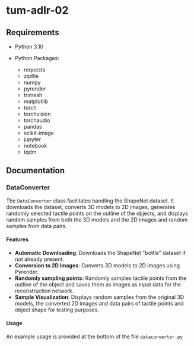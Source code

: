 # tum-adlr-02

## Requirements

- Python 3.10

- Python Packages:
  - requests
  - zipfile
  - numpy
  - pyrender
  - trimesh
  - matplotlib
  - torch
  - torchvision
  - torchaudio
  - pandas
  - scikit-image
  - jupyter
  - notebook
  - tqdm

## Documentation

### DataConverter

The `DataConverter` class facilitates handling the ShapeNet dataset. 
It downloads the dataset, converts 3D models to 2D images, generates randomly selected tactile points on the outline of the objects, and displays random samples from both the 3D models and the 2D images and random samples from data pairs.

#### Features

- **Automatic Downloading**: Downloads the ShapeNet "bottle" dataset if not already present.
- **Conversion to 2D Images**: Converts 3D models to 2D images using Pyrender.
- **Randomly sampling points:** Randomly samples tactile points from the outline of the object and saves them as images as input data for the reconstruction network.
- **Sample Visualization**: Displays random samples from the original 3D models, the converted 2D images and data pairs of tactile points and object shape for testing purposes. 

#### Usage

An example usage is provided at the bottom of the file `dataconverter.py`

